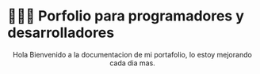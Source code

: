 # 👨🏻‍💻 Porfolio para programadores y desarrolladores

<div align="center">
  <p>Hola Bienvenido a la documentacion de mi portafolio, lo estoy mejorando cada dia mas.</p>
</div>
